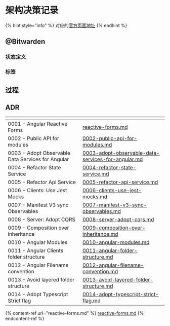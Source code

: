 # 架构决策记录

{% hint style="info" %}
对应的[官方页面地址](https://contributing.bitwarden.com/architecture/adr/)
{% endhint %}

## @Bitwarden

### 状态定义 <a href="#status-definition" id="status-definition"></a>

### 标签 <a href="#tags" id="tags"></a>

## 过程 <a href="#process" id="process"></a>

## ADR <a href="#adrs" id="adrs"></a>

<table data-card-size="large" data-view="cards"><thead><tr><th></th><th data-hidden data-card-target data-type="content-ref"></th></tr></thead><tbody><tr><td>0001 - Angular Reactive Forms</td><td><a href="reactive-forms.md">reactive-forms.md</a></td></tr><tr><td>0002 - Public API for modules</td><td><a href="0002-public-api-for-modules.md">0002-public-api-for-modules.md</a></td></tr><tr><td>0003 - Adopt Observable Data Services for Angular</td><td><a href="0003-adopt-observable-data-services-for-angular.md">0003-adopt-observable-data-services-for-angular.md</a></td></tr><tr><td>0004 - Refactor State Service</td><td><a href="0004-refactor-state-service.md">0004-refactor-state-service.md</a></td></tr><tr><td>0005 - Refactor Api Service</td><td><a href="0005-refactor-api-service.md">0005-refactor-api-service.md</a></td></tr><tr><td>0006 - Clients: Use Jest Mocks</td><td><a href="0006-clients-use-jest-mocks.md">0006-clients-use-jest-mocks.md</a></td></tr><tr><td>0007 - Manifest V3 sync Observables</td><td><a href="0007-manifest-v3-sync-observables.md">0007-manifest-v3-sync-observables.md</a></td></tr><tr><td>0008 - Server: Adopt CQRS</td><td><a href="0008-server-adopt-cqrs.md">0008-server-adopt-cqrs.md</a></td></tr><tr><td>0009 - Composition over inheritance</td><td><a href="0009-composition-over-inheritance.md">0009-composition-over-inheritance.md</a></td></tr><tr><td>0010 - Angular Modules</td><td><a href="0010-angular-modules.md">0010-angular-modules.md</a></td></tr><tr><td>0011 - Angular Clients folder structure</td><td><a href="0011-angular-folder-structure.md">0011-angular-folder-structure.md</a></td></tr><tr><td>0012 - Angular Filename convention</td><td><a href="0012-angular-filename-convention.md">0012-angular-filename-convention.md</a></td></tr><tr><td>0013 - Avoid layered folder structure</td><td><a href="0013-avoid-layered-folder-structure.md">0013-avoid-layered-folder-structure.md</a></td></tr><tr><td>0014 - Adopt Typescript Strict flag</td><td><a href="0014-adopt-typescript-strict-flag.md">0014-adopt-typescript-strict-flag.md</a></td></tr></tbody></table>

{% content-ref url="reactive-forms.md" %}
[reactive-forms.md](reactive-forms.md)
{% endcontent-ref %}

